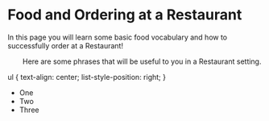 <h1>Food and Ordering at a Restaurant</h1>

<p> In this page you will learn some basic food vocabulary and how to successfully order at a Restaurant!</p>

<p style="text-align:right;">Here are some phrases that will be useful to you in a Restaurant setting.</p>

ul {
  text-align: center;
  list-style-position: right;
}
<ul>
  <li>One</li>
  <li>Two</li>
  <li>Three</li>
</ul>
